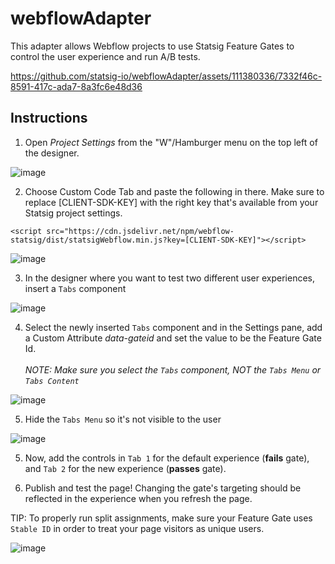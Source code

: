 # webflowAdapter

This adapter allows Webflow projects to use Statsig Feature Gates to control the user experience and run A/B tests.

https://github.com/statsig-io/webflowAdapter/assets/111380336/7332f46c-8591-417c-ada7-8a3fc6e48d36

## Instructions

1. Open *Project Settings* from the "W"/Hamburger menu on the top left of the designer.

![image](https://user-images.githubusercontent.com/74588208/139641798-c82246dd-7cf6-4767-a53d-a85c4c7b25d3.png)

2. Choose Custom Code Tab and paste the following in there.  Make sure to replace [CLIENT-SDK-KEY] with the right key that's available from your Statsig project settings.

```<script src="https://cdn.jsdelivr.net/npm/webflow-statsig/dist/statsigWebflow.min.js?key=[CLIENT-SDK-KEY]"></script>```

![image](https://github.com/statsig-io/webflowAdapter/assets/111380336/5e3d3c78-b17c-438a-a7e1-b895697b9916)

3. In the designer where you want to test two different user experiences, insert a `Tabs` component

![image](https://user-images.githubusercontent.com/74588208/139642247-e7186c65-0a6b-423e-8014-efdda1a0eb76.png)

4. Select the newly inserted `Tabs` component and in the Settings pane, add a Custom Attribute *data-gateid* and set the value to be the Feature Gate Id. <br></br> *NOTE: Make sure you select the `Tabs` component, NOT the `Tabs Menu` or `Tabs Content`*

![image](https://user-images.githubusercontent.com/74588208/139642628-6765097c-4216-4e73-a0b5-ded56e5e37c8.png)

5. Hide the `Tabs Menu` so it's not visible to the user

![image](https://github.com/statsig-io/webflowAdapter/assets/111380336/1ec45912-22a9-49ca-ac40-df1c04c99296)

5. Now, add the controls in `Tab 1` for the default experience (**fails** gate), and `Tab 2` for the new experience (**passes** gate).

6. Publish and test the page! Changing the gate's targeting should be reflected in the experience when you refresh the page.

TIP: To properly run split assignments, make sure your Feature Gate uses `Stable ID` in order to treat your page visitors as unique users.

![image](https://github.com/statsig-io/webflowAdapter/assets/111380336/1b56747c-f075-4b9e-8c24-ce4ed9efb135)

